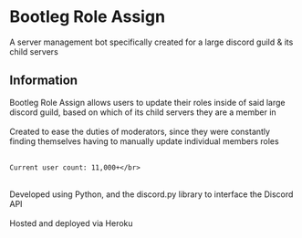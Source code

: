 # Bootleg Role Assign

A server management bot specifically created for a large discord guild & its child servers

## Information

Bootleg Role Assign allows users to update their roles inside of said large discord guild, based on which of its child servers they are a member in</br>
</br>
Created to ease the duties of moderators, since they were constantly finding themselves having to manually update individual members roles</br>
</br>
```
Current user count: 11,000+</br>
```
</br>
Developed using Python, and the discord.py library to interface the Discord API</br>
</br>
Hosted and deployed via Heroku</br>
</br>
